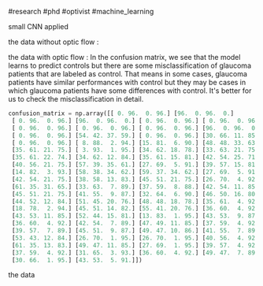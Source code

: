 #research #phd #optivist #machine_learning

small CNN applied

the data without optic flow :


the data with optic flow : 
In the confusion matrix, we see that the model learns to predict controls but there are some misclassification of glaucoma patients that are labeled as control. That means in some cases, glaucoma patients have similar performances with control but they may be cases in which glaucoma patients have some differences with control. It's better for us to check the misclassification in detail.

```python
confusion_matrix = np.array([[ 0. 96.  0. 96.] [96.  0. 96.  0.]
 [ 0. 96.  0. 96.] [96.  0. 96.  0.] [ 0. 96.  0. 96.] [ 0. 96.  0. 96.]
 [ 0. 96.  0. 96.] [ 0. 96.  0. 96.] [ 0. 96.  0. 96.] [96.  0. 96.  0.]
 [ 0. 96.  0. 96.] [54. 42. 37. 59.] [ 0. 96.  0. 96.] [30. 66. 11. 85.]
 [ 0. 96.  0. 96.] [ 8. 88.  2. 94.] [15. 81.  6. 90.] [48. 48. 33. 63.]
 [35. 61. 21. 75.] [ 3. 93.  1. 95.] [34. 62. 18. 78.] [33. 63. 21. 75.]
 [35. 61. 22. 74.] [34. 62. 12. 84.] [35. 61. 15. 81.] [42. 54. 25. 71.]
 [40. 56. 21. 75.] [57. 39. 35. 61.] [27. 69.  5. 91.] [39. 57. 15. 81.]
 [14. 82.  3. 93.] [58. 38. 34. 62.] [59. 37. 34. 62.] [27. 69.  5. 91.]
 [42. 54. 21. 75.] [38. 58. 13. 83.] [45. 51. 21. 75.] [26. 70.  4. 92.]
 [61. 35. 31. 65.] [33. 63.  7. 89.] [37. 59.  8. 88.] [42. 54. 11. 85.]
 [45. 51. 21. 75.] [41. 55.  9. 87.] [32. 64.  6. 90.] [46. 50. 16. 80.]
 [44. 52. 12. 84.] [51. 45. 20. 76.] [48. 48. 18. 78.] [35. 61.  4. 92.]
 [18. 78.  2. 94.] [45. 51. 14. 82.] [55. 41. 20. 76.] [36. 60.  4. 92.]
 [43. 53. 11. 85.] [52. 44. 15. 81.] [13. 83.  1. 95.] [43. 53.  9. 87.]
 [36. 60.  4. 92.] [42. 54.  7. 89.] [47. 49. 11. 85.] [37. 59.  4. 92.]
 [39. 57.  7. 89.] [45. 51.  9. 87.] [49. 47. 10. 86.] [41. 55.  7. 89.]
 [53. 43. 12. 84.] [26. 70.  1. 95.] [26. 70.  1. 95.] [40. 56.  4. 92.]
 [61. 35. 13. 83.] [49. 47. 11. 85.] [27. 69.  1. 95.] [39. 57.  4. 92.]
 [37. 59.  4. 92.] [31. 65.  3. 93.] [36. 60.  4. 92.] [49. 47.  7. 89.]
 [30. 66.  1. 95.] [43. 53.  5. 91.]])
```


the data 